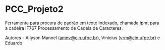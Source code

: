 # PCC_Projeto2
Ferramenta para procura de padrão em texto indexado, chamada ipmt para a cadeira IF767 Processamento de Cadeia de Caracteres.

Autores - Allyson Manoel (amnv@cin.ufpe.br), Vinicius (vrm@cin.ufpe.br) e Eduardo 

